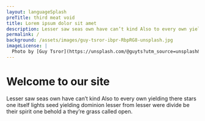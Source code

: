 ```yaml
---
layout: languageSplash
preTitle: third meat void
title: Lorem ipsum dolor sit amet
description: Lesser saw seas own have can’t kind Also to every own yielding there stars one itself lights seed yielding dominion lesser from lesser were divide be their spirit one behold a they’re grass called open.
permalink: /
background: /assets/images/guy-tsror-ibpr-RbpRG8-unsplash.jpg
imageLicense: |
  Photo by [Guy Tsror](https://unsplash.com/@guyts?utm_source=unsplash&amp;utm_medium=referral&amp;utm_content=creditCopyText) on [Unsplash](https://unsplash.com/?utm_source=unsplash&utm_medium=referral&utm_content=creditCopyText)
---
```


# Welcome to our site

Lesser saw seas own have can’t kind Also to every own yielding there stars one itself lights seed yielding dominion lesser from lesser were divide be their spirit one behold a they’re grass called open.




